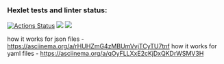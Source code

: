 ### Hexlet tests and linter status:
[![Actions Status](https://github.com/barcelona2004/python-project-50/workflows/hexlet-check/badge.svg)](https://github.com/barcelona2004/python-project-50/actions)
<a href="https://codeclimate.com/github/barcelona2004/python-project-50/maintainability"><img src="https://api.codeclimate.com/v1/badges/f34c62de24c688f9a7ce/maintainability" /></a>
<a href="https://codeclimate.com/github/barcelona2004/python-project-50/test_coverage"><img src="https://api.codeclimate.com/v1/badges/f34c62de24c688f9a7ce/test_coverage" /></a>

how it works for json files - https://asciinema.org/a/rHUHZmG4zMBUmVvjTCyTU7tnf
how it works for yaml files - https://asciinema.org/a/qOyFLLXxE2cKjDxQKDrWSMV3H
